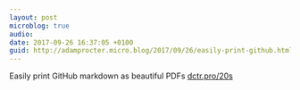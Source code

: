 ```yaml
---
layout: post
microblog: true
audio: 
date: 2017-09-26 16:37:05 +0100
guid: http://adamprocter.micro.blog/2017/09/26/easily-print-github.html
---
```

Easily print GitHub markdown as beautiful PDFs [dctr.pro/20s](http://dctr.pro/20s)
